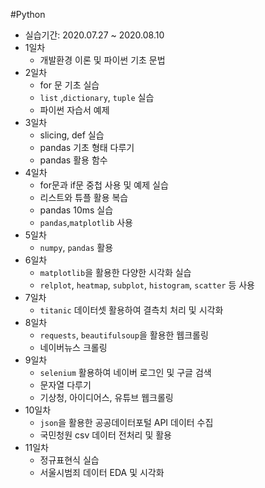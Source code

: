 #Python
- 실습기간: 2020.07.27 ~ 2020.08.10
- 1일차
  - 개발환경 이론 및 파이썬 기초 문법
- 2일차
  - for 문 기초 실습
  - `list` ,`dictionary`, `tuple` 실습 
  - 파이썬 자습서 예제 
- 3일차
  - slicing, def 실습
  - pandas 기초 형태 다루기
  - pandas 활용 함수
- 4일차
  - for문과 if문 중첩 사용 및 예제 실습
  - 리스트와 튜플 활용 복습
  - pandas 10ms 실습
  - `pandas`,`matplotlib` 사용
- 5일차
  - `numpy`, `pandas` 활용
- 6일차
  - `matplotlib`을 활용한 다양한 시각화 실습
  - `relplot`, `heatmap`, `subplot`, `histogram`, `scatter` 등 사용
- 7일차
  - `titanic` 데이터셋 활용하여 결측치 처리 및 시각화
- 8일차
  - `requests`, `beautifulsoup`을 활용한 웹크롤링
  - 네이버뉴스 크롤링
- 9일차
  - `selenium` 활용하여 네이버 로그인 및 구글 검색
  - 문자열 다루기
  - 기상청, 아이디어스, 유튜브 웹크롤링
- 10일차
  - `json`을 활용한 공공데이터포털 API 데이터 수집
  - 국민청원 csv 데이터 전처리 및 활용
- 11일차
  - 정규표현식 실습
  - 서울시범죄 데이터 EDA 및 시각화

